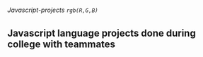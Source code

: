 ###### Javascript-projects `rgb(R,G,B)`
## Javascript language projects done during college with teammates
